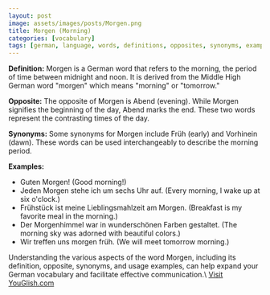 ```yaml
---
layout: post
image: assets/images/posts/Morgen.png
title: Morgen (Morning)
categories: [vocabulary]
tags: [german, language, words, definitions, opposites, synonyms, examples]
---
```


**Definition:**
Morgen is a German word that refers to the morning, the period of time between midnight and noon. It is derived from the Middle High German word "morgen" which means "morning" or "tomorrow."

**Opposite:**
The opposite of Morgen is Abend (evening). While Morgen signifies the beginning of the day, Abend marks the end. These two words represent the contrasting times of the day.

**Synonyms:**
Some synonyms for Morgen include Früh (early) and Vorhinein (dawn). These words can be used interchangeably to describe the morning period.

**Examples:**
- Guten Morgen! (Good morning!)
- Jeden Morgen stehe ich um sechs Uhr auf. (Every morning, I wake up at six o'clock.)
- Frühstück ist meine Lieblingsmahlzeit am Morgen. (Breakfast is my favorite meal in the morning.)
- Der Morgenhimmel war in wunderschönen Farben gestaltet. (The morning sky was adorned with beautiful colors.)
- Wir treffen uns morgen früh. (We will meet tomorrow morning.)

Understanding the various aspects of the word Morgen, including its definition, opposite, synonyms, and usage examples, can help expand your German vocabulary and facilitate effective communication.\ <a id="yg-widget-0" class="youglish-widget" data-query="Morgen" data-lang="german" data-components="8412" data-auto-start="0" data-bkg-color="theme_light" data-title="How%20to%20pronounce%20Morgen%20in%20German"  rel="nofollow" href="https://youglish.com">Visit YouGlish.com</a><script async src="https://youglish.com/public/emb/widget.js" charset="utf-8"></script>